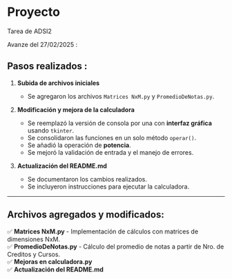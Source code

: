 # Proyecto 
Tarea de ADSI2

Avanze del 27/02/2025 :
## Pasos realizados :
1. **Subida de archivos iniciales**  
   - Se agregaron los archivos `Matrices NxM.py` y `PromedioDeNotas.py`.

2. **Modificación y mejora de la calculadora**  
   - Se reemplazó la versión de consola por una con **interfaz gráfica** usando `tkinter`.  
   - Se consolidaron las funciones en un solo método `operar()`.  
   - Se añadió la operación de **potencia**.  
   - Se mejoró la validación de entrada y el manejo de errores.  

3. **Actualización del README.md**  
   - Se documentaron los cambios realizados.  
   - Se incluyeron instrucciones para ejecutar la calculadora.  

---

## Archivos agregados y modificados:
✅ **Matrices NxM.py** - Implementación de cálculos con matrices de dimensiones NxM.  
✅ **PromedioDeNotas.py** - Cálculo del promedio de notas a partir de Nro. de Creditos y Cursos.  
✅ **Mejoras en calculadora.py**  
✅ **Actualización del README.md** 

